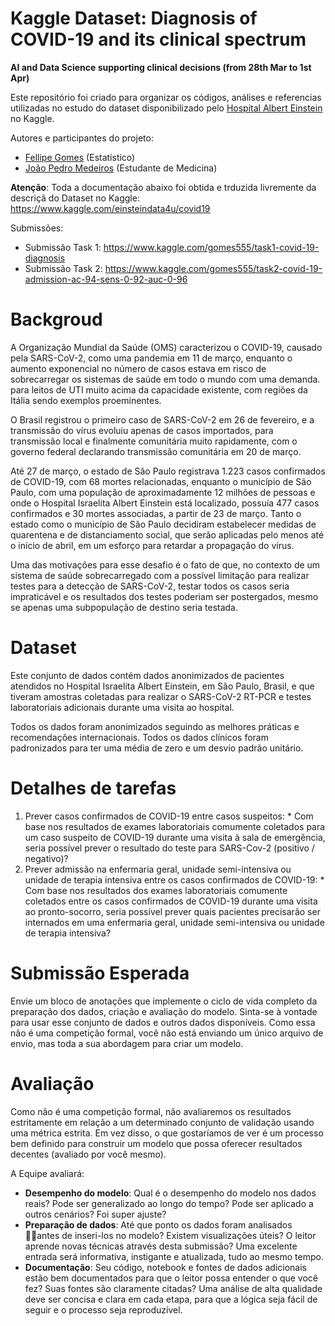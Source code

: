 # Kaggle Dataset: Diagnosis of COVID-19 and its clinical spectrum

**AI and Data Science supporting clinical decisions (from 28th Mar to 1st Apr)**

Este repositório foi criado para organizar os códigos, análises e referencias utilizadas no estudo do dataset disponibilizado pelo [Hospital Albert Einstein]() no Kaggle.

Autores e participantes do projeto:

  * [Fellipe Gomes](https://github.com/gomesfellipe) (Estatístico) 
  * [João Pedro Medeiros](http://lattes.cnpq.br/2533554356367029) (Estudante de Medicina)

**Atenção**: Toda a documentação abaixo foi obtida e trduzida livremente da descriçã do Dataset no Kaggle: <https://www.kaggle.com/einsteindata4u/covid19>

Submissões:

  * Submissão Task 1: <https://www.kaggle.com/gomes555/task1-covid-19-diagnosis>
  * Submissão Task 2: <https://www.kaggle.com/gomes555/task2-covid-19-admission-ac-94-sens-0-92-auc-0-96>

# Backgroud

A Organização Mundial da Saúde (OMS) caracterizou o COVID-19, causado pela SARS-CoV-2, como uma pandemia em 11 de março, enquanto o aumento exponencial no número de casos estava em risco de sobrecarregar os sistemas de saúde em todo o mundo com uma demanda. para leitos de UTI muito acima da capacidade existente, com regiões da Itália sendo exemplos proeminentes.

O Brasil registrou o primeiro caso de SARS-CoV-2 em 26 de fevereiro, e a transmissão do vírus evoluiu apenas de casos importados, para transmissão local e finalmente comunitária muito rapidamente, com o governo federal declarando transmissão comunitária em 20 de março.

Até 27 de março, o estado de São Paulo registrava 1.223 casos confirmados de COVID-19, com 68 mortes relacionadas, enquanto o município de São Paulo, com uma população de aproximadamente 12 milhões de pessoas e onde o Hospital Israelita Albert Einstein está localizado, possuía 477 casos confirmados e 30 mortes associadas, a partir de 23 de março. Tanto o estado como o município de São Paulo decidiram estabelecer medidas de quarentena e de distanciamento social, que serão aplicadas pelo menos até o início de abril, em um esforço para retardar a propagação do vírus.

Uma das motivações para esse desafio é o fato de que, no contexto de um sistema de saúde sobrecarregado com a possível limitação para realizar testes para a detecção de SARS-CoV-2, testar todos os casos seria impraticável e os resultados dos testes poderiam ser postergados, mesmo se apenas uma subpopulação de destino seria testada.

# Dataset

Este conjunto de dados contém dados anonimizados de pacientes atendidos no Hospital Israelita Albert Einstein, em São Paulo, Brasil, e que tiveram amostras coletadas para realizar o SARS-CoV-2 RT-PCR e testes laboratoriais adicionais durante uma visita ao hospital.

Todos os dados foram anonimizados seguindo as melhores práticas e recomendações internacionais. Todos os dados clínicos foram padronizados para ter uma média de zero e um desvio padrão unitário.

# Detalhes de tarefas

  1. Prever casos confirmados de COVID-19 entre casos suspeitos: 
    * Com base nos resultados de exames laboratoriais comumente coletados para um caso suspeito de COVID-19 durante uma visita à sala de emergência, seria possível prever o resultado do teste para SARS-Cov-2 (positivo / negativo)?
  2. Prever admissão na enfermaria geral, unidade semi-intensiva ou unidade de terapia intensiva entre os casos confirmados de COVID-19:
    * Com base nos resultados dos exames laboratoriais comumente coletados entre os casos confirmados de COVID-19 durante uma visita ao pronto-socorro, seria possível prever quais pacientes precisarão ser internados em uma enfermaria geral, unidade semi-intensiva ou unidade de terapia intensiva?

# Submissão Esperada

Envie um bloco de anotações que implemente o ciclo de vida completo da preparação dos dados, criação e avaliação do modelo. Sinta-se à vontade para usar esse conjunto de dados e outros dados disponíveis. Como essa não é uma competição formal, você não está enviando um único arquivo de envio, mas toda a sua abordagem para criar um modelo.

# Avaliação

Como não é uma competição formal, não avaliaremos os resultados estritamente em relação a um determinado conjunto de validação usando uma métrica estrita. Em vez disso, o que gostaríamos de ver é um processo bem definido para construir um modelo que possa oferecer resultados decentes (avaliado por você mesmo).

A Equipe avaliará:

  * **Desempenho do modelo**: Qual é o desempenho do modelo nos dados reais? Pode ser generalizado ao longo do tempo? Pode ser aplicado a outros cenários? Foi super ajuste?
  * **Preparação de dados**: Até que ponto os dados foram analisados antes de inseri-los no modelo? Existem visualizações úteis? O leitor aprende novas técnicas através desta submissão? Uma excelente entrada será informativa, instigante e atualizada, tudo ao mesmo tempo.
  * **Documentação**: Seu código, notebook e fontes de dados adicionais estão bem documentados para que o leitor possa entender o que você fez? Suas fontes são claramente citadas? Uma análise de alta qualidade deve ser concisa e clara em cada etapa, para que a lógica seja fácil de seguir e o processo seja reproduzível.


